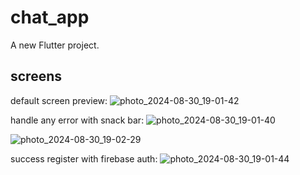 # chat_app

A new Flutter project.

## screens
default screen preview: ![photo_2024-08-30_19-01-42](https://github.com/user-attachments/assets/fb1b87a4-9968-4308-8100-ec7b399db509)


handle any error with snack bar:
![photo_2024-08-30_19-01-40](https://github.com/user-attachments/assets/c86b4e8d-1b9c-44b2-9ca6-211cd5eb9fd5)

![photo_2024-08-30_19-02-29](https://github.com/user-attachments/assets/29c06a2d-c493-47de-990c-53df2255e1ea)

success register with firebase auth:
![photo_2024-08-30_19-01-44](https://github.com/user-attachments/assets/34ad8c10-13be-4878-bee7-19a00a6451fc)







